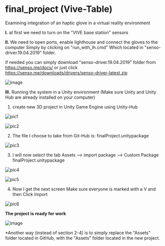 # final_project  (Vive-Table)
Examining integration of an haptic glove in a virtual reality environment


**I.** at first we need to turn on the "VIVE base station" sensors

**II.** We need to open ports, enable lighthouse and connect the gloves to the computer
Simply by clicking on "run_with_lh.cmd" Which located in "senso-driver.19.04.2019" folder.

if needed you can simply download "senso-driver.19.04.2019" folder from https://senso.me/docs/ or just click https://senso.me/downloads/drivers/senso-driver-latest.zip

![image](https://user-images.githubusercontent.com/86656822/124118496-14841d80-da7a-11eb-98f1-c22c71424f1f.png)


**III.** Running the system in a Unity environment (Make sure Unity and Unity Hub are already installed on your computer)
  1. create new 3D project in Unity Game Engine using Unity-Hub

![pic1](https://user-images.githubusercontent.com/86656822/123784751-6f820d00-d8e0-11eb-9085-3f4affa3a1e8.png)

![pic2](https://user-images.githubusercontent.com/86656822/123785272-051d9c80-d8e1-11eb-9458-2447429636f6.png)

  2.	The file I choose to take from Git-Hub is: finalProject.unitypackage

![pic3](https://user-images.githubusercontent.com/86656822/123784762-714bd080-d8e0-11eb-9a2a-0c97bd1aa6f1.png)

  3.	I will now select the tab
  Assets --> import package -->  Custom Package
  finalProject.unitypackage 

![pic4](https://user-images.githubusercontent.com/86656822/123784763-714bd080-d8e0-11eb-9e24-161447a65d78.png)

![pic5](https://user-images.githubusercontent.com/86656822/123784766-727cfd80-d8e0-11eb-8f24-546429d248df.png)

  4.	Now I get the next screen Make sure everyone is marked with a V and then Click Import

![pic6](https://user-images.githubusercontent.com/86656822/123784769-73159400-d8e0-11eb-8b97-d07692bbba0b.png)


**The project is ready for work**

![image](https://user-images.githubusercontent.com/86656822/123787266-4616b080-d8e3-11eb-9de4-bfde85fa4741.png)


*Another way (instead of section 2-4) is to simply replace the "Assets" folder located in GitHub, with the "Assets" folder located in the new project.
